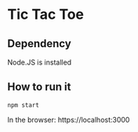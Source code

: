 # Tic Tac Toe

## Dependency

Node.JS is installed  

## How to run it
`npm start`  

In the browser: https://localhost:3000


